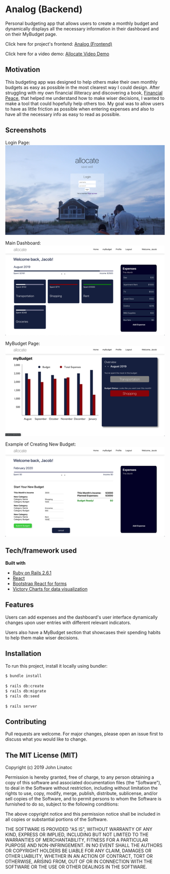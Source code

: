 # Analog (Backend)
Personal budgeting app that allows users to create a monthly budget and dynamically displays all the necessary information in their dashboard and on their MyBudget page.

Click here for project's frontend: [Analog (Frontend)](https://github.com/johnlinatoc/allocate-frontend)

Click here for a video demo: [Allocate Video Demo](https://www.youtube.com/watch?v=2tAANzijr40)

## Motivation
This budgeting app was designed to help others make their own monthly budgets as easy as possible in the most clearest way I could design. After struggling with my own financial illiteracy and discovering a book, [Financial Peace](https://books.google.com/books/about/Financial_Peace_Revisited.html?id=3BhiXcAYgj4C&printsec=frontcover&source=kp_read_button#v=onepage&q&f=false), that helped me understand how to make wiser decisions, I wanted to make a tool that could hopefully help others too. My goal was to allow users to have as little friction as possible when entering expenses and also to have all the necessary info as easy to read as possible.

## Screenshots

Login Page: ![login page](./public/image1.png)

Main Dashboard: ![Main Dashboard](./public/image2.png)

MyBudget Page: ![MyBudget Page](./public/image3.png)

Example of Creating New Budget: ![New Budget](./public/image4.png)

## Tech/framework used
<b>Built with</b>
- [Ruby on Rails 2.6.1](https://rubyonrails.org/)
- [React](https://reactjs.org/)
- [Bootstrap React for forms](https://react-bootstrap.github.io/components/forms/)
- [Victory Charts for data visualization](https://formidable.com/open-source/victory/)

## Features

Users can add expenses and the dashboard's user interface dynamically changes upon user entries with different relevant indicators.

Users also have a MyBudget section that showcases their spending habits to help them make wiser decisions.

## Installation
To run this project, install it locally using bundler:

```
$ bundle install

$ rails db:create
$ rails db:migrate
$ rails db:seed

$ rails server
```

## Contributing
Pull requests are welcome. For major changes, please open an issue first to discuss what you would like to change.

## The MIT License (MIT)

Copyright (c) 2019 John Linatoc

Permission is hereby granted, free of charge, to any person
obtaining a copy of this software and associated documentation
files (the "Software"), to deal in the Software without
restriction, including without limitation the rights to use,
copy, modify, merge, publish, distribute, sublicense, and/or sell
copies of the Software, and to permit persons to whom the
Software is furnished to do so, subject to the following
conditions:

The above copyright notice and this permission notice shall be
included in all copies or substantial portions of the Software.

THE SOFTWARE IS PROVIDED "AS IS", WITHOUT WARRANTY OF ANY KIND,
EXPRESS OR IMPLIED, INCLUDING BUT NOT LIMITED TO THE WARRANTIES
OF MERCHANTABILITY, FITNESS FOR A PARTICULAR PURPOSE AND
NON-INFRINGEMENT. IN NO EVENT SHALL THE AUTHORS OR COPYRIGHT
HOLDERS BE LIABLE FOR ANY CLAIM, DAMAGES OR OTHER LIABILITY,
WHETHER IN AN ACTION OF CONTRACT, TORT OR OTHERWISE, ARISING
FROM, OUT OF OR IN CONNECTION WITH THE SOFTWARE OR THE USE OR
OTHER DEALINGS IN THE SOFTWARE.
